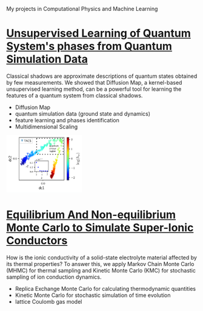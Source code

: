 My projects in Computational Physics and Machine Learning

# [Unsupervised Learning of Quantum System's phases from Quantum Simulation Data](https://github.com/mabrur-bing/Diffusion-Maps-Classical-Shadows)
Classical shadows are approximate descriptions of quantum states obtained by few measurements. We showed that Diffusion Map, a kernel-based unsupervised learning method, can be a powerful tool for learning the features of a quantum system from classical shadows.
  - Diffusion Map
  - quantum simulation data (ground state and dynamics)
  - feature learning and phases identification
  - Multidimensional Scaling
<img src="https://github.com/mabrur-bing/Mabrur_Portfolio/blob/main/images/dnmks2-1.png" width="200" height="150">

# [Equilibrium And Non-equilibrium Monte Carlo to Simulate Super-Ionic Conductors](https://github.com/mabrur-bing/Li-ion-Hopping)
How is the ionic conductivity of a solid-state electrolyte material affected by its thermal properties? To answer this, we apply Markov Chain Monte Carlo (MHMC) for thermal sampling and Kinetic Monte Carlo (KMC) for stochastic sampling of ion conduction dynamics.
  - Replica Exchange Monte Carlo for calculating thermodynamic quantities
  - Kinetic Monte Carlo for stochastic simulation of time evolution
  - lattice Coulomb gas model
  
